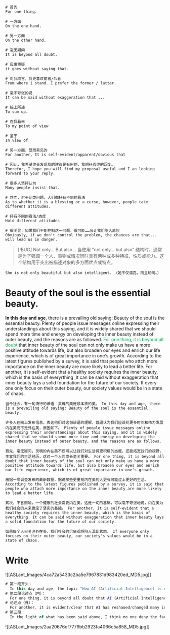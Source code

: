 
```ENGLISH
# 首先
For one thing.

# 一方面
On the one hand.

# 另一方面
On the other hand.

# 毫无疑问
It is beyond all doubt.

# 毋庸置疑
it goes without saying that.

# 对我而言，我更喜欢前者/后者
From where i stand. I prefer the former / latter.

# 毫不夸张的说
It can be said without exaggeration that ...

# 综上所述
To sum up.

# 在我看来
To my point of view

# 鉴于
In view of

# 另一方面，显而易见的
For another, It is self-evident/apparent/obvious that

# 因此，我希望你会发现我的建议是有用的，我期待着你的回复。
Therefor, I hope you will find my proposal useful and I an looking forward to your reply.

# 很多人坚持认为
Many people insist that.

# 然而，对于此类问题，人们都持有不同的看法
As to whether it is a blessing or a curse, however, people take different attitudes.

# 持有不同的看法/态度
Hold different attitudes

# 很明显，如果我们不能控制这一问题，很可能……会让我们陷入危险
Obviously, if we don't control the problem, the chances are that... will lead us in danger.
```

> [!BUG] Not only... But also...
当使用 "not only... but also" 结构时，通常是为了强调一个人、事物或情况同时具有两种或多种特征、性质或能力。这个结构用于突出被描述对象的多方面优点或特点。

```ENGLISH
She is not only beautiful but also intelligent. （她不仅漂亮，而且聪明。）
```

# Beauty of the soul is the essential beauty.

**In this day and age**, there is a prevailing old saying: Beauty of the soul is the essential beauty. Plenty of people issue messages online expressing their understandings about this saying, and it is widely shared that we should spend more time and energy on developing the inner beauty instead of outer beauty, and the reasons are as followed.
<font color="#00b050">For one thing, it is beyond all doubt</font> that inner beauty of the soul can not only make us have a more positive attitude towards life, but also broaden our eyes and enrich our life experience, which is of great importance in one's growth.  According to the latest figures published by a survey, it is said that people who attch more importance on the inner beauty are more likely to lead a better life.
For another, it is self-evident that a healthy society requires the inner beauty, which is the basis of everyrthing ,It can be said without exaggeration that inner beauty lays a solid foundation for the future of our society. If every one only focus on their outer beauty, our society values would be in a state of chaos.


```text
当今社会，有一句流行的谚语：灵魂的美是最本质的美。 In this day and age, there is a prevailing old saying: Beauty of the soul is the essential beauty.

许多人在网上发布信息，表达他们对这句谚语的理解，普遍认为我们应该花更多时间和精力发展内在美而不是外在美，原因如下。 Plenty of people issue messages online expressing their understandings about this saying, and it is widely shared that we should spend more time and energy on developing the inner beauty instead of outer beauty, and the reasons are as follows.

首先，毫无疑问，灵魂的内在美不仅可以让我们对生活持更积极的态度，还能拓宽我们的视野，丰富我们的生活经历，这对一个人的成长至关重要。 For one thing, it is beyond all doubt that inner beauty of the soul can not only make us have a more positive attitude towards life, but also broaden our eyes and enrich our life experience, which is of great importance in one's growth.

根据一项调查发布的最新数据，据说那些更重视内在美的人更有可能过上更好的生活。 According to the latest figures published by a survey, it is said that people who attach more importance on the inner beauty are more likely to lead a better life.

其次，不言而喻，一个健康的社会需要内在美，这是一切的基础，可以毫不夸张地说，内在美为我们社会的未来奠定了坚实的基础。 For another, it is self-evident that a healthy society requires the inner beauty, which is the basis of everything. It can be said without exaggeration that inner beauty lays a solid foundation for the future of our society.

如果每个人只关注外在美，我们社会的价值观将陷入混乱状态。 If everyone only focuses on their outer beauty, our society's values would be in a state of chaos.
```

# Write
![[ASLant_Images/4ca72a5433c2ba5e7967831d983420ed_MD5.jpg]]

```js
# 第一段开头：
  In this day and age, the topic "How AI (Artificial Intelligence) is changing our life" become one of the most searched words on the internet. Plenty of people issue messages online expressing their opinions. From where I stand, I take the view that it is mainly reflected/showed in two ways/aspects.
# 第二段论述点（内）：
  For one thing, it is beyond all doubt that AI (Artificial Intelligence) can not only improve the work or study efficiency, but also broaden the way we communicate with the world, like AI robots or machines. According to the latest figures published by a survey, it is said that over 80% people have the experiences of using AI products.
# 论述点（外）：
  For another, it is evident/clear that AI has reshaoed/changed many industries, from shopping to movie, from education to medial ststem. It can be said without exaggeration that AI can lay a solid foundation for our society.
# 第三段：
  In the light of what has been said above, I think no one deny the fact that AI is necessary for us and if you rational make use of AI, you will get a shining future.
```

![[ASLant_Images/2aa20676ef7779bb2923fa4066c5a858_MD5.jpg]]


